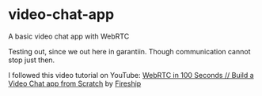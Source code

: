 # video-chat-app
 A basic video chat app with WebRTC

Testing out, since we out here in garantiin. Though communication cannot stop just then.

I followed this video tutorial on YouTube: [WebRTC in 100 Seconds // Build a Video Chat app from Scratch](https://www.youtube.com/watch?v=WmR9IMUD_CY) by [Fireship](https://www.youtube.com/channel/UCsBjURrPoezykLs9EqgamOA)

